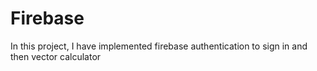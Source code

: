 # Firebase
In this project, I have implemented firebase authentication to sign in and then vector calculator

